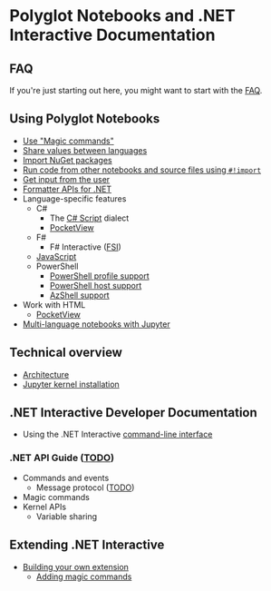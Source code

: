 # Polyglot Notebooks and .NET Interactive Documentation

## FAQ

If you're just starting out here, you might want to start with the [FAQ](./FAQ.md).

## Using Polyglot Notebooks

* [Use "Magic commands"](./magic-commands.md)
* [Share values between languages](variable-sharing.md)
* [Import NuGet packages](nuget-overview.md)
* [Run code from other notebooks and source files using `#!import`](import-magic-command.md)
* [Get input from the user](input-prompts.md)
* [Formatter APIs for .NET](formatting.md)
* Language-specific features
    * C#
        * The [C# Script](https://docs.microsoft.com/en-us/archive/msdn-magazine/2016/january/essential-net-csharp-scripting) dialect
        * [PocketView](pocketview.md)
    * F#
        * F# Interactive ([FSI](https://docs.microsoft.com/en-us/dotnet/fsharp/tutorials/fsharp-interactive/))
    * [JavaScript](javascript-overview.md)
    * PowerShell
        * [PowerShell profile support](../samples/notebooks/powershell/Docs/Profile%20Support.ipynb)
        * [PowerShell host support](../samples/notebooks/powershell/Docs/Interactive-Host-Experience.ipynb)
        * [AzShell support](../samples/notebooks/powershell/Docs/Interact-With-Azure-Cloud-Shell.ipynb)
* Work with HTML
    * [PocketView](pocketview.md)
* [Multi-language notebooks with Jupyter](polyglot-with-jupyter.md)

## Technical overview

* [Architecture](kernels-overview.md)
* [Jupyter kernel installation](NotebookswithJupyter.md)

## .NET Interactive Developer Documentation

* Using the .NET Interactive [command-line interface](command-line-interface.md)

### .NET API Guide ([TODO](https://github.com/dotnet/interactive/issues/815))

* Commands and events
    * Message protocol ([TODO](https://github.com/dotnet/interactive/issues/813))
* Magic commands
* Kernel APIs
    * Variable sharing

## Extending .NET Interactive

* [Building your own extension](extending-dotnet-interactive.md)
  * [Adding magic commands](extending-dotnet-interactive.md#adding-magic-commands)

